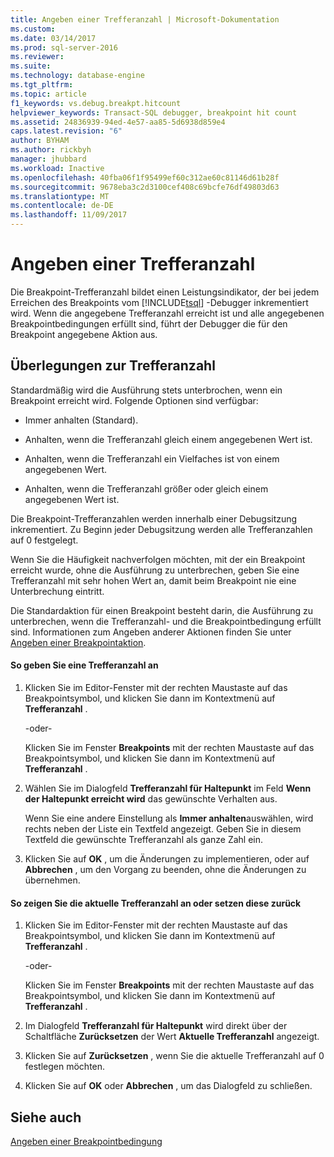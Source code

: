 ```yaml
---
title: Angeben einer Trefferanzahl | Microsoft-Dokumentation
ms.custom: 
ms.date: 03/14/2017
ms.prod: sql-server-2016
ms.reviewer: 
ms.suite: 
ms.technology: database-engine
ms.tgt_pltfrm: 
ms.topic: article
f1_keywords: vs.debug.breakpt.hitcount
helpviewer_keywords: Transact-SQL debugger, breakpoint hit count
ms.assetid: 24836939-94ed-4e57-aa85-5d6938d859e4
caps.latest.revision: "6"
author: BYHAM
ms.author: rickbyh
manager: jhubbard
ms.workload: Inactive
ms.openlocfilehash: 40fba06f1f95499ef60c312ae60c81146d61b28f
ms.sourcegitcommit: 9678eba3c2d3100cef408c69bcfe76df49803d63
ms.translationtype: MT
ms.contentlocale: de-DE
ms.lasthandoff: 11/09/2017
---
```

# <a name="specify-a-hit-count"></a>Angeben einer Trefferanzahl
  Die Breakpoint-Trefferanzahl bildet einen Leistungsindikator, der bei jedem Erreichen des Breakpoints vom [!INCLUDE[tsql](../../includes/tsql-md.md)] -Debugger inkrementiert wird. Wenn die angegebene Trefferanzahl erreicht ist und alle angegebenen Breakpointbedingungen erfüllt sind, führt der Debugger die für den Breakpoint angegebene Aktion aus.  
  
## <a name="hit-count-considerations"></a>Überlegungen zur Trefferanzahl  
 Standardmäßig wird die Ausführung stets unterbrochen, wenn ein Breakpoint erreicht wird. Folgende Optionen sind verfügbar:  
  
-   Immer anhalten (Standard).  
  
-   Anhalten, wenn die Trefferanzahl gleich einem angegebenen Wert ist.  
  
-   Anhalten, wenn die Trefferanzahl ein Vielfaches ist von einem angegebenen Wert.  
  
-   Anhalten, wenn die Trefferanzahl größer oder gleich einem angegebenen Wert ist.  
  
 Die Breakpoint-Trefferanzahlen werden innerhalb einer Debugsitzung inkrementiert. Zu Beginn jeder Debugsitzung werden alle Trefferanzahlen auf 0 festgelegt.  
  
 Wenn Sie die Häufigkeit nachverfolgen möchten, mit der ein Breakpoint erreicht wurde, ohne die Ausführung zu unterbrechen, geben Sie eine Trefferanzahl mit sehr hohen Wert an, damit beim Breakpoint nie eine Unterbrechung eintritt.  
  
 Die Standardaktion für einen Breakpoint besteht darin, die Ausführung zu unterbrechen, wenn die Trefferanzahl- und die Breakpointbedingung erfüllt sind. Informationen zum Angeben anderer Aktionen finden Sie unter [Angeben einer Breakpointaktion](../../relational-databases/scripting/specify-a-breakpoint-action.md).  
  
#### <a name="to-specify-a-hit-count"></a>So geben Sie eine Trefferanzahl an  
  
1.  Klicken Sie im Editor-Fenster mit der rechten Maustaste auf das Breakpointsymbol, und klicken Sie dann im Kontextmenü auf **Trefferanzahl** .  
  
     -oder-  
  
     Klicken Sie im Fenster **Breakpoints** mit der rechten Maustaste auf das Breakpointsymbol, und klicken Sie dann im Kontextmenü auf **Trefferanzahl** .  
  
2.  Wählen Sie im Dialogfeld **Trefferanzahl für Haltepunkt** im Feld **Wenn der Haltepunkt erreicht wird** das gewünschte Verhalten aus.  
  
     Wenn Sie eine andere Einstellung als **Immer anhalten**auswählen, wird rechts neben der Liste ein Textfeld angezeigt. Geben Sie in diesem Textfeld die gewünschte Trefferanzahl als ganze Zahl ein.  
  
3.  Klicken Sie auf **OK** , um die Änderungen zu implementieren, oder auf **Abbrechen** , um den Vorgang zu beenden, ohne die Änderungen zu übernehmen.  
  
#### <a name="to-view-or-reset-the-current-hit-count"></a>So zeigen Sie die aktuelle Trefferanzahl an oder setzen diese zurück  
  
1.  Klicken Sie im Editor-Fenster mit der rechten Maustaste auf das Breakpointsymbol, und klicken Sie dann im Kontextmenü auf **Trefferanzahl** .  
  
     -oder-  
  
     Klicken Sie im Fenster **Breakpoints** mit der rechten Maustaste auf das Breakpointsymbol, und klicken Sie dann im Kontextmenü auf **Trefferanzahl** .  
  
2.  Im Dialogfeld **Trefferanzahl für Haltepunkt** wird direkt über der Schaltfläche **Zurücksetzen** der Wert **Aktuelle Trefferanzahl** angezeigt.  
  
3.  Klicken Sie auf **Zurücksetzen** , wenn Sie die aktuelle Trefferanzahl auf 0 festlegen möchten.  
  
4.  Klicken Sie auf **OK** oder **Abbrechen** , um das Dialogfeld zu schließen.  
  
## <a name="see-also"></a>Siehe auch  
 [Angeben einer Breakpointbedingung](../../relational-databases/scripting/specify-a-breakpoint-condition.md)  
  
  
